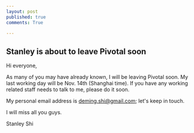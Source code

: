 ```yaml
---
layout: post
published: true
comments: True

---
```


## Stanley is about to leave Pivotal soon

Hi everyone,

As many of you may have already known, I will be leaving Pivotal soon. My last working day will be Nov. 14th (Shanghai time). If you have any working related staff needs to talk to me, please do it soon.

My personal email address is deming.shi@gmail.com; let's keep in touch.

I will miss all you guys.

Stanley Shi
